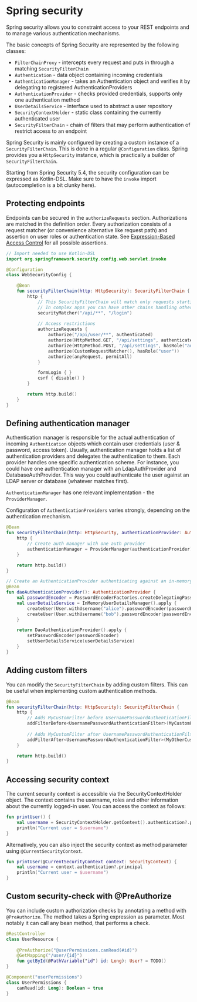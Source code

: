 # Spring security

Spring security allows you to constraint access to your REST endpoints and to manage various authentication
mechanisms.

The basic concepts of Spring Security are represented by the following classes:
* `FilterChainProxy` - intercepts every request and puts in through a matching `SecurityFilterChain`
* `Authentication` - data object containing incoming credentials
* `AuthenticationManager` - takes an Authentication object and verifies it by delegating to registered AuthenticationProviders
* `AuthenticationProvider` - checks provided credentials, supports only one authentication method
* `UserDetailsService` - interface used to abstract a user repository
* `SecurityContextHolder` - static class containing the currently authenticated user
* `SecurityFilterChain` - chain of filters that may perform authentication of restrict access to an endpoint

Spring Security is mainly configured by creating a custom instance of a `SecurityFilterChain`. This is done in
a regular `@Configuration` class. Spring provides you a `HttpSecurity` instance, which is practically a builder
of `SecurityFilterChain`.

Starting from Spring Security 5.4, the security configuration can be expressed as Kotlin-DSL. Make sure
to have the `invoke` import (autocompletion is a bit clunky here).

## Protecting endpoints
Endpoints can be secured in the `authorizeRequests` section. Authorizations are matched in the 
definition order. Every authorization consists of a request matcher (or convenience alternative
like request path) and assertion on user roles or authentication state. See [Expression-Based Access Control](https://docs.spring.io/spring-security/reference/servlet/authorization/expression-based.html)
for all possible assertions.

```kotlin
// Import needed to use Kotlin-DSL
import org.springframework.security.config.web.servlet.invoke

@Configuration
class WebSecurityConfig {

    @Bean
    fun securityFilterChain(http: HttpSecurity): SecurityFilterChain {
        http {
            // This SecurityFilterChain will match only requests starting with /api
            // In complex apps you can have other chains handling other contexts.
            securityMatcher("/api/**", "/login")
            
            // Access restrictions
            authorizeRequests {
                authorize("/api/user/**", authenticated)
                authorize(HttpMethod.GET, "/api/settings", authenticated)
                authorize(HttpMethod.POST, "/api/settings", hasRole("admin"))
                authorize(CustomRequestMatcher(), hasRole("user"))
                authorize(anyRequest, permitAll)
            }

            formLogin { }
            csrf { disable() }
        }

        return http.build()
    }
}
```

## Defining authentication manager
Authentication manager is responsible for the actual authentication of incoming `Authentication`
objects which contain user credentials (user & password, access token). Usually, authentication manager
holds a list of authentication providers and delegates the authentication to them. Each provider
handles one specific authentication scheme. For instance, you could have one authentication manager with
an LdapAuthProvider and DatabaseAuthProvider. This way you could authenticate the user against an LDAP
server or database (whatever matches first).

`AuthenticationManager` has one relevant implementation - the `ProviderManager`.

Configuration of `AuthenticationProviders` varies strongly, depending on the authentication mechanism.

```kotlin
@Bean
fun securityFilterChain(http: HttpSecurity, authenticationProvider: AuthenticationProvider): SecurityFilterChain {
    http {
        // Create auth manager with one auth provider
        authenticationManager = ProviderManager(authenticationProvider)
    }

    return http.build()
}

// Create an AuthenticationProvider authenticating against an in-memory user repository.
@Bean
fun daoAuthenticationProvider(): AuthenticationProvider {
    val passwordEncoder = PasswordEncoderFactories.createDelegatingPasswordEncoder()
    val userDetailsService = InMemoryUserDetailsManager().apply {
        createUser(User.withUsername("alice").passwordEncoder(passwordEncoder::encode).password("password").roles("admin").build())
        createUser(User.withUsername("bob").passwordEncoder(passwordEncoder::encode).password("password").roles("user").build())
    }

    return DaoAuthenticationProvider().apply {
        setPasswordEncoder(passwordEncoder)
        setUserDetailsService(userDetailsService)
    }
}
```

## Adding custom filters
You can modify the `SecurityFilterChain` by adding custom filters. This can be useful when implementing custom
authentication methods.

```kotlin
@Bean
fun securityFilterChain(http: HttpSecurity): SecurityFilterChain {
    http {
        // Adds MyCustomFilter before UsernamePasswordAuthenticationFilter
        addFilterBefore<UsernamePasswordAuthenticationFilter>(MyCustomFilter())
        
        // Adds MyCustomFilter after UsernamePasswordAuthenticationFilter
        addFilterAfter<UsernamePasswordAuthenticationFilter>(MyOtherCustomFilter())
    }

    return http.build()
}
```

## Accessing security context
The current security context is accessible via the SecurityContextHolder object. The context contains
the username, roles and other information about the currently logged-in user. You can access the context
as follows:

```kotlin
fun printUser() {
    val username = SecurityContextHolder.getContext().authentication?.principal
    println("Current user = $username")
}
```

Alternatively, you can also inject the security context as method parameter using `@CurrentSecurityContext`.
```kotlin
fun printUser(@CurrentSecurityContext context: SecurityContext) {
    val username = context.authentication?.principal
    println("Current user = $username")
}
```

## Custom security-check with @PreAuthorize
You can include custom authorization checks by annotating a method with `@PreAuthorize`. The method
takes a Spring expression as parameter. Most notably it can call any bean method, that performs a
check.

```kotlin
@RestController
class UserResource {
    
    @PreAuthorize("@userPermissions.canRead(#id)")
    @GetMapping("/user/{id}")
    fun getById(@PathVariable("id") id: Long): User? = TODO()
}

@Component("userPermissions")
class UserPermissions {
    canRead(id: Long): Boolean = true
}
```


